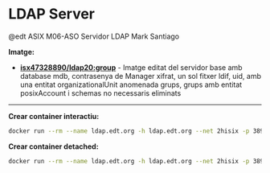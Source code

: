 # LDAP Server
@edt ASIX M06-ASO
Servidor LDAP
Mark Santiago

**Imatge:**

* **[isx47328890/ldap20:group]** - Imatge editat del servidor base amb database mdb, contrasenya de Manager xifrat, un sol fitxer ldif, uid, amb una entitat organizationalUnit anomenada grups, grups amb entitat posixAccount i schemas no necessaris eliminats

---

**Crear container interactiu:**
```bash
docker run --rm --name ldap.edt.org -h ldap.edt.org --net 2hisix -p 389:389 -it isx47328890/ldap20:group /bin/bash
```

**Crear container detached:**
```bash
docker run --rm --name ldap.edt.org -h ldap.edt.org --net 2hisix -p 389:389 -d isx47328890/ldap20:group
```

[isx47328890/ldap20:group]: https://hub.docker.com/layers/isx47328890/ldap20/group/images/sha256-dba04e81afc2d3005691b9a26f2aeaf4c82c5123125e389732eae9e070d68289?context=explore
